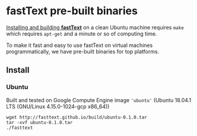 # fastText pre-built binaries

[Installing and building **fastText**](https://github.com/facebookresearch/fastText#building-fasttext-using-make-preferred) on a clean Ubuntu machine requires `make` which requires `apt-get` and a minute or so of computing time.

To make it fast and easy to use fastText on virtual machines programmatically, we have pre-built binaries for top platforms.

## Install

### Ubuntu
Built and tested on Google Compute Engine image `'ubuntu'` (Ubuntu 18.04.1 LTS (GNU/Linux 4.15.0-1024-gcp x86_64))
```
wget http://fasttext.github.io/build/ubuntu-0.1.0.tar
tar -xvf ubuntu-0.1.0.tar
./fasttext
```

